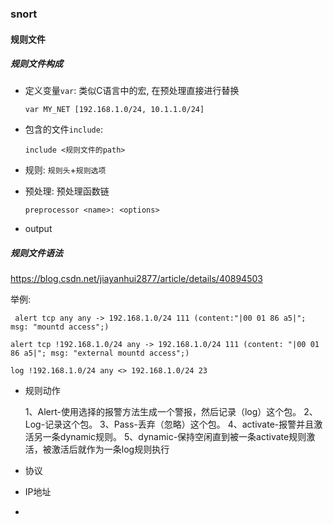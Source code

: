 ### snort

#### 规则文件

##### 规则文件构成

- 定义变量`var`: 类似C语言中的宏, 在预处理直接进行替换

  ```
  var MY_NET [192.168.1.0/24, 10.1.1.0/24]
  ```

- 包含的文件`include`: 

  ```
  include <规则文件的path>
  ```

- 规则: `规则头`+`规则选项`

- 预处理: 预处理函数链

  ```
  preprocessor <name>: <options>
  ```

- output

##### 规则文件语法

https://blog.csdn.net/jiayanhui2877/article/details/40894503

举例:

```snort
 alert tcp any any -> 192.168.1.0/24 111 (content:"|00 01 86 a5|"; msg: "mountd access";)
 
alert tcp !192.168.1.0/24 any -> 192.168.1.0/24 111 (content: "|00 01 86 a5|"; msg: "external mountd access";)

log !192.168.1.0/24 any <> 192.168.1.0/24 23

```

- 规则动作

  1、Alert-使用选择的报警方法生成一个警报，然后记录（log）这个包。
  2、Log-记录这个包。
  3、Pass-丢弃（忽略）这个包。
  4、activate-报警并且激活另一条dynamic规则。
  5、dynamic-保持空闲直到被一条activate规则激活，被激活后就作为一条log规则执行

- 协议

- IP地址

- 


